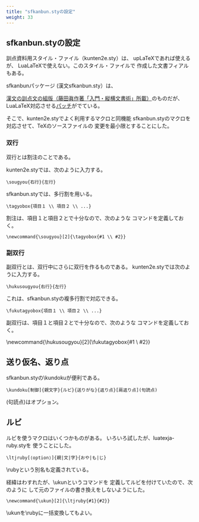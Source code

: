 ```yaml
---
title: "sfkanbun.styの設定"
weight: 33
---
```


## sfkanbun.styの設定

訓点資料用スタイル・ファイル（kunten2e.sty）は、
upLaTeXであれば使えるが、
LuaLaTeXで使えない。このスタイル・ファイルで
作成した文書フィアルもある。

sfkanbunパッケージ (漢文sfkanbun.sty）は、

[漢文の訓点文の組版（藤田眞作著「入門・縦横文書術」所載）](http://xymtex.com/fujitas/kanbun/kanbunex.html)のものだが、
LuaLaTeX対応させる[パッチ](https://oku.edu.mie-u.ac.jp/tex/mod/forum/discuss.php?d=2655&parent=15518)がでている。


そこで、kunten2e.styでよく利用するマクロと同機能
sfkanbun.styのマクロを対応させて、TeXのソースファイルの
変更を最小限とすることにした。

### 双行

双行とは割注のことである。

kunten2e.styでは、次のように入力する。

    \sougyou{右行}{左行}

sfkanbun.styでは、多行割を用いる。

    \tagyobox{項目１ \\ 項目２ \\ ...}

割注は、項目１と項目２とで十分なので、次のような
コマンドを定義しておく。

    \newcommand{\sougyou}[2]{\tagyobox{#1 \\ #2}}

### 副双行

副双行とは、双行中にさらに双行を作るものである。
kunten2e.styでは次のように入力する。

    \hukusougyou{右行}{左行}

これは、sfkanbun.styの複多行割で対応できる。

    \fukutagyobox{項目１ \\ 項目２ \\ ...}

副双行は、項目１と項目２とで十分なので、次のような
コマンドを定義しておく。

\newcommand{\hukusougyou}[2]{\fukutagyobox{#1 \\ #2}}

## 送り仮名、返り点

sfkanbun.styの\kundokuが便利である。

    \kundoku[制御]{親文字}{ルビ}{送りがな}{返り点}[肩返り点](句読点)

(句読点)はオプション。

## ルビ

ルビを使うマクロはいくつかものがある。
いろいろ試したが、luatexja-ruby.styを
使うことにした。

    \ltjruby[⟨option⟩]{親|文|字}{おや|も|じ}

\rubyという別名も定義されている。

経緯はわすれたが、\ukunというコマンドを
定義してルビを付けていたので、次のように
して元のファイルの書き換えをしないようにした。

    \newcommand{\ukun}[2]{\ltjruby{#1}{#2}}

\ukunを\rubyに一括変換してもよい。